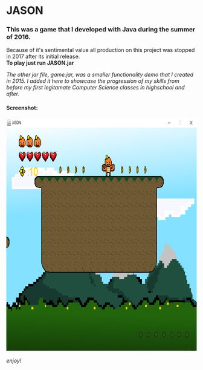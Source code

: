 # JASON

### This was a game that I developed with Java during the summer of 2016.  
Because of it's sentimental value all production on this project was stopped in 2017 after its initial release.   
__To play just run JASON.jar__

_The other jar file, game.jar, was a smaller functionality demo that I created in 2015. I added it here to showcase the progression of my skills from before my first legitamate Computer Science classes in highschool and after._

#### Screenshot:
<img src='/jason.PNG' width='790' height='616'>

_enjoy!_   
